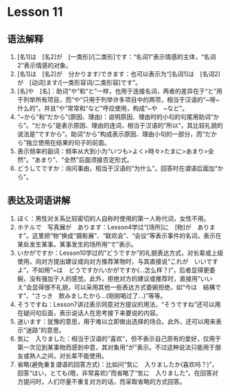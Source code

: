 # Lesson 11

## 语法解释

1. [名1]は　[名2]が　[一类形]/[二类形]です：“名词1”表示情感的主体，“名词2”表示情感的对象。
2. [名1]は　[名2]が　分かります/できます：也可以表示为“[名词1]は　[名词2]が　[动词]ます/[一类形容词/二类形容]です”。
3. [名]や　[名]：助词“や”和“と”一样，也用于连接名词，两者的差异在于“と”用于列举所有项目，而“や”只用于列举许多项目中的两项，相当于汉语的“~呀~什么的”。并且“や”常常和“など”呼应使用，构成“~や　~など”。
4. “~から”和“だから”(原因、理由)：说明原因、理由时的小句的句尾用助词“から”。“だから”是表示原因、理由的连词，相当于汉语的“所以”，其比较礼貌的说法是“ですから”。助词“から”构成表示原因、理由小句的一部分，而“だから”独立使用在结果的句子的前面。
5. 表示频率的副词：频率从大到小为“いつも>よく>時々>たまに>あまり>全然”。“あまり”、“全然”后面须接否定形式。
6. どうしてですか：询问事由，相当于汉语的“为什么”。回答时在谓语后面加“から”。

## 表达及词语讲解

1. ぼく：男性对关系比较密切的人自称时使用的第一人称代词，女性不用。
2. ホテルで　写真展が　あります：Lesson4学过“[场所]に　[物]が　あります”。这里把“物”换成“摄影展”、“联欢会”、“会议”等表示事件的名词，表示在某处发生某事。某事发生的场所用“で”表示。
3. いかがですか：Lesson10学过的“どうですか”的礼貌表达方式，对长辈或上级使用。向对方提出建议或向对方推荐某物时，与其直接说“これが　いいですよ”，不如用“~は　どうですか/いかがですか(...怎么样？)”，后者显得更委婉，没有强加于人的感觉。此外，拒绝对方的建议或推荐时，直接用“いいえ”会显得很不礼貌，可以采用其他一些表达方式委婉拒绝，如“今は　結構です”、“さっき　飲みましたから...(刚刚喝过了...)”等等。
4. そうですね：Lesson7讲过表示同意对方提议的用法，“そうですね”还可以用在疑问句后面，表示说话人在思考接下来要说的内容。
5. 迷います：犹豫的意思，用于难以立即做出选择的场合。此外，还可以用来表示“迷路”的意思。
6. 気に　入りました：相当于汉语的“喜欢”，但不表示自己原有的爱好，仅用于第一次见到某事物而感到中意，其对象用“が”表示。不过这种说法只能用于朋友或熟人之间，对长辈不能使用。
7. 省略(避免重复谓语的回答方式)：比如问“気に　入りましたか(喜欢吗？)”，回答“はい，とても(嗯，非常喜欢)”而省略了“気に　入りました”。在回答对方提问时，人们尽量不重复对方的话，而采取省略的方式回答。
